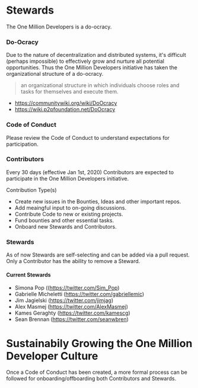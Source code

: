 # Stewards

The One Million Developers is a do-ocracy.

### Do-Ocracy

Due to the nature of decentralization and distributed systems, it's difficult (perhaps impossible) to effectively grow and nurture all potential opportunities. Thus the One Million Developers initiative has taken the organizational structure of a do-ocracy.

> an organizational structure in which individuals choose roles and tasks for themselves and execute them.

- https://communitywiki.org/wiki/DoOcracy
- https://wiki.p2pfoundation.net/DoOcracy

### Code of Conduct

Please review the Code of Conduct to understand expectations for participation.

### Contributors

Every 30 days (effective Jan 1st, 2020) Contributors are expected to participate in the One Million Developers initiative.

Contribution Type(s)

- Create new issues in the Bounties, Ideas and other important repos.
- Add meaingful input to on-going discussions.
- Contribute Code to new or existing projects.
- Fund bounties and other essential tasks.
- Onboard new Stewards and Contributors.

### Stewards

As of now Stewards are self-selecting and can be added via a pull request. Only a Contributor has the ability to remove a Steward.

#### Current Stewards

- Simona Pop ((https://twitter.com/Sim_Pop)
- Gabrielle Micheletti (https://twitter.com/gabriellemic)
- Jim Jagielski (https://twitter.com/jimjag)
- Alex Masmej (https://twitter.com/AlexMasmej)
- Kames Geraghty (https://twitter.com/kamescg)
- Sean Brennan (https://twitter.com/seanwbren)

# Sustainabily Growing the One Million Developer Culture

Once a Code of Conduct has been created, a more formal process can be followed for onboarding/offboarding both Contributors and Stewards.
